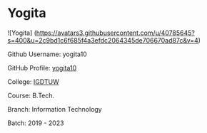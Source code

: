 # Yogita
![Yogita] (https://avatars3.githubusercontent.com/u/40785645?s=400&u=2c9bd1c6f685f4a3efdc2064345de706670ad87c&v=4)

Github Username: yogita10

GitHub Profile: [yogita10](https://github.com/yogita10)

College: [IGDTUW](https://www.igdtuw.ac.in/)

Course: B.Tech.

Branch: Information Technology

Batch: 2019 - 2023